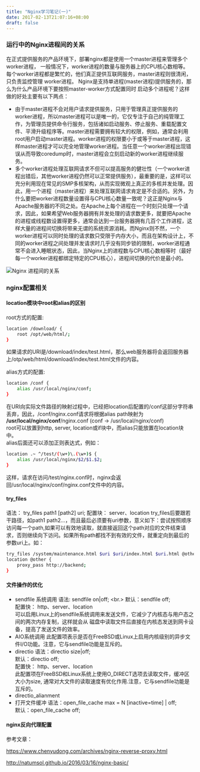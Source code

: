 ```yaml
---
title: "Nginx学习笔记(一)"
date: 2017-02-13T21:07:16+08:00
draft: false
---
```

### 运行中的Nginx进程间的关系
在正式提供服务的产品环境下，部署nginx都是使用一个master进程来管理多个worker进程，
一般情况下，worker进程的数量与服务器上的CPU核心数相等。
每个worker进程都是繁忙的，他们真正提供互联网服务，master进程则很清闲，只负责监控管理
worker进程。
Nginx是支持单进程(master进程)提供服务的，那么为什么产品环境下要按照master-worker方式配置同时
启动多个进程呢？这样做的好处主要有以下两点：
- 由于master进程不会对用户请求提供服务，只用于管理真正提供服务的worker进程，所以master进程可以是唯一的，它仅专注于自己的纯管理工作，为管理员提供命令行服务，包括诸如启动服务、停止服务、重载配置文件、平滑升级程序等。master进程需要拥有较大的权限，例如，通常会利用root用户启动master进程。worker进程的权限要小于或等于master进程，这样master进程才可以完全地管理worker进程。当任意一个worker进程出现错误从而导致coredump时，master进程会立刻启动新的worker进程继续服务。
- 多个worker进程处理互联网请求不但可以提高服务的健壮性（一个worker进程出错后，其他worker进程仍然可以正常提供服务），最重要的是，这样可以充分利用现在常见的SMP多核架构，从而实现微观上真正的多核并发处理。因此，用一个进程（master进程）来处理互联网请求肯定是不合适的。另外，为什么要把worker进程数量设置得与CPU核心数量一致呢？这正是Nginx与Apache服务器的不同之处。在Apache上每个进程在一个时刻只处理一个请求，因此，如果希望Web服务器拥有并发处理的请求数更多，就要把Apache的进程或线程数设置得更多，通常会达到一台服务器拥有几百个工作进程，这样大量的进程间切换将带来无谓的系统资源消耗。而Nginx则不然，一个worker进程可以同时处理的请求数只受限于内存大小，而且在架构设计上，不同的worker进程之间处理并发请求时几乎没有同步锁的限制，worker进程通常不会进入睡眠状态，因此，当Nginx上的进程数与CPU核心数相等时（最好每一个worker进程都绑定特定的CPU核心），进程间切换的代价是最小的。

![Nginx 进程间的关系](https://images-cdn.shimo.im/ObBmOvEpWRo3wk2O/nginx_process.png!thumbnail)

### nginx配置相关
#### location模块中root和alias的区别
root方式的配置:
```bash
location /download/ {
    root /opt/web/html/;
}
```
如果请求的URI是/download/index/test.html，那么web服务器将会返回服务器上/otp/web/html/download/index/test.html文件的内容。

alias方式的配置:
```bash
location /conf {
    alias /usr/local/nginx/conf;
}
```
在URI向实际文件路径的映射过程中，已经把location后配置的/conf这部分字符串丢弃，因此，/conf/nginx.conf请求将根据alias path映射为
**/usr/local/nginx/conf**/nginx.conf (conf -> /usr/local/nginx/conf)<br/>
root可以放置到http, server, location或if块中，而alias只能放置在location块中。<br/>
alias后面还可以添加正则表达式，例如：<br/>
```bash
location .~ ^/test/(\w+)\.(\w+)$ {
    alias /usr/local/nginx/$2/$1.$2;
}
```
这样，请求在访问/test/nginx.conf时，nginx会返回/usr/local/nginx/conf/nginx.conf文件中的内容。

#### try_files
语法： try_files path1 [path2] uri;
配置块： server、location
try_files后要跟若干路径，如path1 path2...，而且最后必须要有uri参数，意义如下：尝试按照顺序访问每一个path,如果可以有效地读取，就直接返回这个path对应的文件结束请求，否则继续向下访问。如果所有path都找不到有效的文件，就重定向到最后的参数uri上。如：
```bash
try_files /system/maintenance.html $uri $uri/index.html $uri.html @other;
location @other {
    proxy_pass http://backend;
}
```
#### 文件操作的优化
- sendfile 系统调用
语法: sendfile on|off; <br.>
默认：sendfile off; <br/>
配置快： http、server、location <br/>
可以启用Linux上的sendfile系统调用来发送文件，它减少了内核态与用户态之间的两次内存复制，这样就会从
磁盘中读取文件后直接在内核态发送到网卡设备，提高了发送文件的效率。
- AIO系统调用
此配置项表示是否在FreeBSD或Linux上启用内核级别的异步文件I/O功能。注意，它与sendfile功能是互斥的。
- directio
语法：directio size|off;<br/>
默认：directio off;<br/>
配置快： http、server、location <br/>
此配置项在FreeBSD和Linux系统上使用O_DIRECT选项去读取文件，缓冲区大小为size, 通常对大文件的读取速度有优化作用.注意，它与sendfile功能是互斥的。
- directio_alianment
- 打开文件缓冲
语法：open_file_cache max = N [inactive=time] | off;<br/>
默认：open_file_cache off; <br/>

#### nginx反向代理配置
参考文章：

https://www.chenyudong.com/archives/nginx-reverse-proxy.html

http://natumsol.github.io/2016/03/16/nginx-basic/
